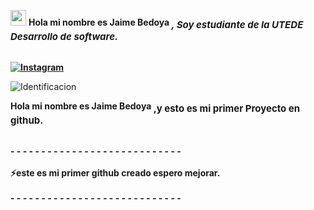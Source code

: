 

<img src="https://media.giphy.com/media/TEnXkcsHrP4YedChhA/giphy.gif" width ="25"> <b>Hola mi nombre es Jaime Bedoya <sub style="font-size: 15px; font-style: italic">, Soy estudiante de la UTEDE Desarrollo de software.</sub>

<br>  [![Instagram](https://img.shields.io/badge/Jaime%20Bedoya-%23E4405F.svg?logo=Instagram&logoColor=white)](https://www.instagram.com/andresrios1237/) </b>



<img src="https://www.google.com/url?sa=i&url=https%3A%2F%2Fwww.pinterest.com%2Fpin%2Fnew-trending-gif-on-giphy-august-15-2017-at-0333pm--814236807601664284%2F&psig=AOvVaw2iF7KFPngAbGDgEAjtWLNT&ust=1757250623840000&source=images&cd=vfe&opi=89978449&ved=0CBQQjRxqFwoTCIjsgvCaxI8DFQAAAAAdAAAAABAE" alt="Identificacion">

  <b>Hola mi nombre es Jaime Bedoya <sub style="font-size: 15px; font-style: time new roman">,y esto es mi primer Proyecto en github.</sub>

  <br> - - - - - - - - - - - - - - - - - - - - - - - - - - - - <br>
  <br>⚡este es mi primer github creado espero mejorar.<br>
  <br> - - - - - - - - - - - - - - - - - - - - - - - - - - - - <br>
